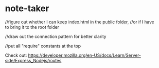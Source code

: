 # note-taker

//figure out whether I can keep index.html in the public folder,
//or if I have to bring it to the root folder

//draw out the connection pattern for better clarity

//put all "require" constants at the top

Check out:
https://developer.mozilla.org/en-US/docs/Learn/Server-side/Express_Nodejs/routes